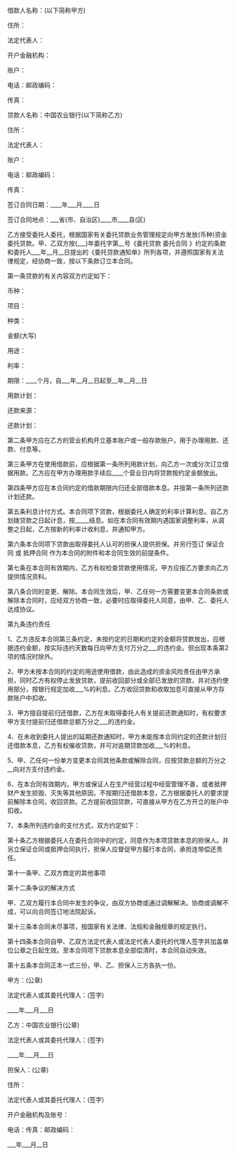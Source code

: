 
 


借款人名称：(以下简称甲方)


住所：


法定代表人：


开户金融机构：


账户：


电话：邮政编码：


传真：


贷款人名称：中国农业银行(以下简称乙方)


住所：


法定代表人：


账户：


电话：邮政编码：


传真：


签订合同日期：____年___月____日


签订合同地点：___省(市、自治区)____市____县(区)


乙方接受委托人委托，根据国家有关委托贷款业务管理规定向甲方发放(币种)资金委托贷款。甲、乙双方按(___)年委托字第__号《委托贷款
委托合同
》约定的条款和委托人___年__月__日提出的《委托贷款通知单》所列各项，并遵照国家有关法律规定，经协商一致，按以下条款订立本合同。


第一条贷款的有关内容双方约定如下：


币种：


项目：


种类：


金额(大写)


用途：


利率：


期限：____个月，自___年__月__日起至__年__月__日


用款计划：


还款来源：


还款计划：


第二条甲方应在乙方的营业机构开立基本账户或一般存款账户，用于办理用款、还款、付息等。


第三条甲方在使用借款前，应根据第一条所列用款计划，向乙方一次或分次订立借据用款。乙方应在甲方办理用款手续后____个营业日内将贷款按约定金额放出。


第四条甲方应在本合同约定的借款期限内归还全部借款本息。并按第一条所列还款计划还款。


第五条利息计付方式。本合同项下贷款，根据委托人确定的利率计算利息。自乙方划拨贷款之日起计息，按_____结息。如在本合同有效期内遇国家调整利率，从调整之日起，乙方按新的利率计收利息，并通知甲方。


第六条本合同项下贷款由取得委托人认可的担保人提供担保。并另行签订
保证合同
或
抵押合同
作为本合同的附件和本合同生效的前提条件。


第七条在本合同有效期内，乙方有权检查贷款使用情况，甲方应按乙方要求向乙方提供情况资料。


第八条合同的变更、解除。本合同生效后，甲、乙任何一方需要变更本合同条款或解除本合同时，应经双方协商一致，必要时应取得委托人同意，由甲、乙、委托人达成协议。


第九条违约责任


1、乙方违反本合同第三条约定，未按约定的日期和约定的金额将贷款放出，应根据违约金额，按实际违约天数每日向甲方支付万分之___的违约金。但出现本条第2项的情况时除外。


2、甲方未按本合同的约定的用途使用借款，由此造成的资金风险责任由甲方承担，同时乙方有权停止发放贷款，提前收回部分或全部已发放的贷款，并对违约使用部分，按银行规定加收___%的利息。乙方收回贷款和收取加息可直接从甲方存款账户中扣收。


3、甲方擅自提前归还借款，乙方在未取得委托人有关提前还款通知时，有权要求甲方支付提前归还借款总额万分之___的违约金。


4、在未收到委托人提出的延期还款通知时，甲方未能按本合同约定的还款计划归还借款本息，乙方有权催收贷款，并可对逾期贷款加收___%的利息。


5、甲、乙任何一份单方变更本合同其他条款或解除合同，应按贷款总额的万分之__向对方支付违约金。


6、在本合同有效期内，甲方或保证人在生产经营过程中经营管理不善，或者抵押财产发生损毁、灭失等其他原因，不按期归还借款本息，乙方根据委托人的要求提前解除本合同，收回贷款。乙方提前收回贷款，可直接从甲方在乙方开立的账户中扣收。


7、本条所列违约金的支付方式，双方约定如下：


第十条乙方根据委托人在委托合同中的约定，同意作为本项贷款本息的担保人。并另立保证合同或抵押合同执行，担保人应督促甲方履行本合同，承担连带偿还责任。


第十一条甲、乙双方商定的其他事项


第十二条争议的解决方式


甲、乙双方履行本合同中发生的争议，由双方协商或通过调解解决。协商或调解不成，可以向合同签订地法院起诉。


第十三条本合同未尽事项，按国家有关法律、法规和金融规章的规定执行。


第十四条本合同自甲、乙双方法定代表人或法定代表人委托的代理人签字并加盖单位公章之日起生效。至本合同项下贷款本息全部偿清时，本合同自动失效。


第十五条本合同正本一式三份，甲、乙、担保人三方各执一份。


甲方：(公章)


法定代表人或其委托代理人：(签字)


____年___月___日


乙方：中国农业银行(公章)


法定代表人或其委托代理人：(签字)


____年___月___日


担保人：(公章)


住所：


法定代表人或其委托代理人：(签字)


开户金融机构及账号：


电话：传真：邮政编码：


___年___月__日
 


 

 
 
 
 
 
  


  
 

  


  


  
 
 
 
 

